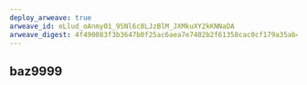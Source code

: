 ```yaml
---
deploy_arweave: true
arweave_id: eLlud_oAnmy01_9SNl6c8LJzBlM_JXMkuXY2kKNNaDA
arweave_digest: 4f490083f3b3647b0f25ac6aea7e7402b2f61358cac0cf179a35ab4a8c43935b
---
```



## baz9999
